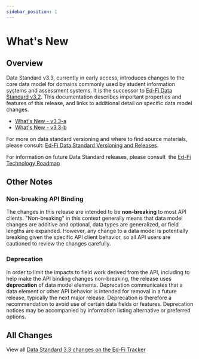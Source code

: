 ```yaml
---
sidebar_position: 1
---
```


# What's New

## Overview

Data Standard v3.3, currently in early access, introduces changes to the core
data model for domains commonly used by student information systems and
assessment systems. It is the successor to [Ed-Fi Data Standard
v3.2](https://edfi.atlassian.net/wiki/spaces/EFDS31/overview). This
documentation describes important properties and features of this release, and
links to additional detail on specific data model changes.

* [What's New - v3.3-a](./whats-new-v33-a.md)
* [What's New - v3.3-b](./whats-new-v33-b.md)

For more on data standard versioning and where to find source materials, please
consult: [Ed-Fi Data Standard Versioning and
Releases](/reference/data-exchange/versioning-and-releases).

For information on future Data Standard releases, please consult  the [Ed-Fi
Technology
Roadmap](/reference/roadmap/)

## Other Notes

### Non-breaking API Binding

The changes in this release are intended to be **non-breaking** to most API
clients. "Non-breaking" in this context generally means that data model changes
are additive and optional, data types are generalized, or field lengths are
expanded. However, any change to a data model is potentially breaking given the
specific API client behavior, so all API users are cautioned to review the
changes carefully.

### Deprecation

In order to limit the impacts to field work derived from the API, including to
help make the API binding changes non-breaking, the release uses **deprecation** of
data model elements. Deprecation communicates that a data element or other API
behavior is intended for removal in a future release, typically the next major
release. Deprecation is therefore a recommendation to avoid use of certain data
fields or features. Deprecation notices may be accompanied by information
listing alternative or preferred options.

## All Changes

View all [Data Standard 3.3 changes on the Ed-Fi
Tracker](https://tracker.ed-fi.org/issues/?jql=project%20%3D%20DATASTD%20AND%20(%20fixVersion%20IN%20(%22Data%20Standard%20v3.3.0-a%22%2C%22Data%20Standard%20v3.3-b%22)%20)%20%20%20)
